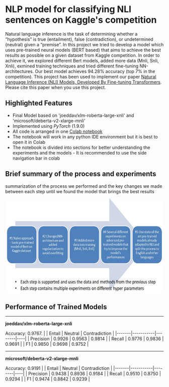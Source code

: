 # NLP model for classifying NLI sentences on Kaggle's competition

Natural language inference is the task of determining whether a “hypothesis” is true (entailment), false (contradiction), or undetermined (neutral) given a “premise”. In this project we tried to develop a model which uses pre-trained neural models (BERT based) that aims to achieve the best results as possible on a given dataset from Kaggle competition. In order to achieve it, we explored different Bert models, added more data (Mnli, Snli, Xnli), exmined training techniques and tried different fine-tuning NN-architectures. Our best model achieves 94.28\% accuracy (top 7\% in the competition). 
This project has been used to implement our paper [Natural Language Inference (NLI) Models, Developed By Fine-tuning Transformers](https://github.com/orsho/NLI-kaggle-competition-/blob/main/NLP_Project_on_NLI_using_BERT%20.pdf). Please cite this paper when you use this project.

## Highlighted Features

* Final Model based on 'joeddav/xlm-roberta-large-xnli' and 'microsoft/deberta-v2-xlarge-mnli'
* Implemented using *PyTorch* (1.9.0)
* All code is arranged in one [Colab notebook](https://colab.research.google.com/drive/1FSv1KRXfgW-Gz7Wo_n9xbOK39R35aO2p?usp=sharing)
* The notebook will work in any python IDE environment but it is best to open it in Colab
* The notebook is divided into sections for better understanding the experiments and the models - It is recommended to use the side navigation bar in colab

## Brief summary of the process and experiments

summarization of the process we performed and the key changes we made between each step until we found the model that brings the best results

<img src="process.jpg" width="700" height="300">

## Performance of Trained Models
----
**joeddav/xlm-roberta-large-xnli**

Accuracy: 0.9767.
|  | Entail | Neutral | Contradiction |
|-------|-----------|--------|----|
| Precision | 0.9926 | 0.9563 | 0.9814 |
| Recall | 0.9776 | 0.9836 | 0.9691 |
| F1 | 0.9850 | 0.9698 | 0.9752 |

----
**microsoft/deberta-v2-xlarge-mnli**

Accuracy: 0.9191
|  | Entail | Neutral | Contradiction |
|-------|-----------|--------|----|
| Precision | 0.9438 | 0.8936 | 0.9184 |
| Recall | 0.9510 | 0.8750 | 0.9294 |
| F1 | 0.9474 | 0.8842 | 0.9239 |
